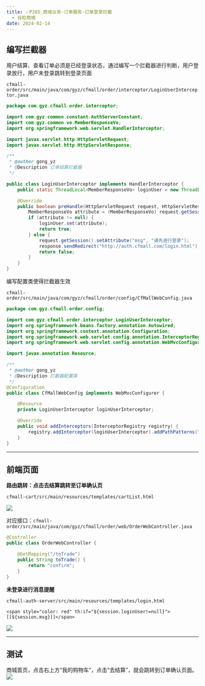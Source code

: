 ```yaml
---
title: ✅P265_商城业务-订单服务-订单登录拦截
  - 谷粒商城
date: 2024-02-14
---
```


<!-- more -->

## 编写拦截器

用户结算、查看订单必须是已经登录状态，通过编写一个拦截器进行判断，用户登录放行，用户未登录跳转到登录页面

`cfmall-order/src/main/java/com/gyz/cfmall/order/interceptor/LoginUserInterceptor.java`

```java
package com.gyz.cfmall.order.interceptor;

import com.gyz.common.constant.AuthServerConstant;
import com.gyz.common.vo.MemberResponseVo;
import org.springframework.web.servlet.HandlerInterceptor;

import javax.servlet.http.HttpServletRequest;
import javax.servlet.http.HttpServletResponse;

/**
 * @author gong_yz
 * @Description 订单结算拦截器
 */

public class LoginUserInterceptor implements HandlerInterceptor {
    public static ThreadLocal<MemberResponseVo> loginUser = new ThreadLocal<>();

    @Override
    public boolean preHandle(HttpServletRequest request, HttpServletResponse response, Object handler) throws Exception {
        MemberResponseVo attribute = (MemberResponseVo) request.getSession().getAttribute(AuthServerConstant.LOGIN_USER);
        if (attribute != null) {
            loginUser.set(attribute);
            return true;
        } else {
            request.getSession().setAttribute("msg", "请先进行登录");
            response.sendRedirect("http://auth.cfmall.com/login.html");
            return false;
        }
    }
}
```

编写配置类使得拦截器生效

`cfmall-order/src/main/java/com/gyz/cfmall/order/config/CfMallWebConfig.java`

```java
package com.gyz.cfmall.order.config;

import com.gyz.cfmall.order.interceptor.LoginUserInterceptor;
import org.springframework.beans.factory.annotation.Autowired;
import org.springframework.context.annotation.Configuration;
import org.springframework.web.servlet.config.annotation.InterceptorRegistry;
import org.springframework.web.servlet.config.annotation.WebMvcConfigurer;

import javax.annotation.Resource;

/**
 * @author gong_yz
 * @Description 拦截器配置类
 */
@Configuration
public class CfMallWebConfig implements WebMvcConfigurer {

    @Resource
    private LoginUserInterceptor loginUserInterceptor;

    @Override
    public void addInterceptors(InterceptorRegistry registry) {
        registry.addInterceptor(loginUserInterceptor).addPathPatterns("/**");
    }
}
```

---

## 前端页面

**路由跳转：点击去结算跳转至订单确认页**

`cfmall-cart/src/main/resources/templates/cartList.html`

![](https://cfmall-hello.oss-cn-beijing.aliyuncs.com/img/202401/723a67cda23fda358a0dc7f51b2eaacf.png#id=dIPfO&originHeight=205&originWidth=698&originalType=binary&ratio=1&rotation=0&showTitle=false&status=done&style=none&title=)

对应接口：`cfmall-order/src/main/java/com/gyz/cfmall/order/web/OrderWebController.java`

```java
@Controller
public class OrderWebController {

    @GetMapping("/toTrade")
    public String toTrade() {
        return "confirm";
    }
}
```

**未登录进行消息提醒**

`cfmall-auth-server/src/main/resources/templates/login.html`

```
<span style="color: red" th:if="${session.loginUser!=null}">[[${session.msg}]]</span>
```

![](https://cfmall-hello.oss-cn-beijing.aliyuncs.com/img/202401/f7754e385259b716a6f6a3b2575f9492.png#id=x294I&originHeight=238&originWidth=1013&originalType=binary&ratio=1&rotation=0&showTitle=false&status=done&style=none&title=)

---

## 测试
商城首页，点击右上方“我的购物车”，点击“去结算”，就会跳转到订单确认页面。
![](https://cfmall-hello.oss-cn-beijing.aliyuncs.com/img/202401/25dd82c3c70bf34d62f28f36c54315ea.gif#id=meIh0&originHeight=245&originWidth=720&originalType=binary&ratio=1&rotation=0&showTitle=false&status=done&style=none&title=)
